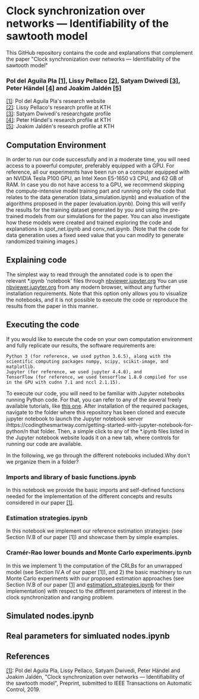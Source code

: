 # Clock synchronization over networks — Identifiability of the sawtooth model

This GitHub repository contains the code and explanations that complement the paper "Clock synchronization over networks — Identifiability of the sawtooth model"
### Pol del Aguila Pla [[1]](https://poldap.github.io/#/), Lissy Pellaco [[2]](https://www.kth.se/profile/pellaco), Satyam Dwivedi [[3]](https://www.researchgate.net/profile/Satyam_Dwivedi2), Peter Händel [[4]](https://www.kth.se/profile/ph/) and Joakim Jaldén [[5]](https://www.kth.se/profile/jalden/)

[[1]](https://poldap.github.io/#/): Pol del Aguila Pla's research website<br/>
[[2]](https://www.kth.se/profile/pellaco): Lissy Pellaco's research profile at KTH<br/>
[[3]](https://www.kth.se/profile/pellaco): Satyam Dwivedi's researchgate profile<br/>
[[4]](https://www.kth.se/profile/ph/): Peter Händel's research profile at KTH<br/>
[[5]](https://www.kth.se/profile/jalden/): Joakim Jaldén's research profile at KTH<br/>

## Computation Environment
In order to run our code successfully and in a moderate time, you will need access to a powerful computer, preferably equipped with a GPU. For reference, all our experiments have been run on a computer equipped with an NVIDIA Tesla P100 GPU, an Intel Xeon E5-1650 v3 CPU, and 62 GB of RAM. In case you do not have access to a GPU, we recommend skipping the compute-intensive model training part and running only the code that relates to the data generation (data_simulation.ipynb) and evaluation of the algorithms proposed in the paper (evaluation.ipynb). Doing this will verify the results for the training dataset generated by you and using the pre-trained models from our simulations for the paper. You can also investigate how these models were created and trained exploring the code and explanations in spot_net.ipynb and conv_net.ipynb. (Note that the code for data generation uses a fixed seed value that you can modify to generate randomized training images.)

## Explaining code 
The simplest way to read through the annotated code is to open the relevant *.ipynb 'notebook' files through [nbviewer.jupyter.org](https://nbviewer.jupyter.org/github/poldap/SpotNet/tree/master/) You can use [nbviewer.jupyter.org](https://nbviewer.jupyter.org/github/poldap/SpotNet/tree/master/) from any modern browser, without any further installation requirements. Note that this option only allows you to visualize the notebooks, and it is not possible to execute the code or reproduce the results from the paper in this manner.

## Executing the code
If you would like to execute the code on your own computation environment and fully replicate our results, the software requirements are:

    Python 3 (for reference, we used python 3.6.5), along with the scientific computing packages numpy, scipy, scikit-image, and matplotlib.
    Jupyter (for reference, we used jupyter 4.4.0), and
    TensorFlow (for reference, we used tensorflow 1.8.0 compiled for use in the GPU with cudnn 7.1 and nccl 2.1.15).

To execute our code, you will need to be familiar with Jupyter notebooks running Python code. For that, you can refer to any of the several freely available tutorials, like [this one](https://codingthesmartway.com/getting-started-with-jupyter-notebook-for-python/). After installation of the required packages, navigate to the folder where this repository has been cloned and execute jupyter notebook to launch the Jupyter notebook server ihttps://codingthesmartway.com/getting-started-with-jupyter-notebook-for-python/n that folder. Then, a simple click to any of the *.ipynb files listed in the Jupyter notebook website loads it on a new tab, where controls for running our code are available. 

In the following, we go through the different notebooks included.Why don't we prganize them in a folder?

### Imports and library of basic functions.ipynb
In this notebook we provide the basic imports and self-defined functions needed for the implementation of the different concepts and results considered in our paper [[1]](#references).

### Estimation strategies.ipynb
In this notebook we implement our reference estimation strategies: (see Section IV.B of our paper [1]) and showcase them by simple examples.

### Cramér-Rao lower bounds and Monte Carlo experiments.ipynb
In this we implement 1) the computation of the CRLBs for an unwrapped model (see Section IV.A of our paper [1]), and 2) the basic machinery to run Monte Carlo experiments with our proposed estimation approaches (see Section IV.B of our paper [[1]](#references) and [estimation_strategies.ipynb](#estimation-strategies.ipynb) for their implementation) with respect to the different parameters of interest in the clock synchronization and ranging problem. 

## Simulated nodes.ipynb
## Real parameters for simluated nodes.ipynb

## References
[[1]](#ourpaper): Pol del Aguila Pla, Lissy Pellaco, Satyam Dwivedi, Peter Händel and Joakim Jaldén, "Clock synchronization over networks — Identifiability of the sawtooth model", Preprint, submitted to IEEE Transactions on Automatic Control, 2019.
